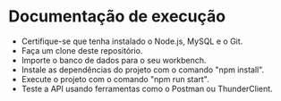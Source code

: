 # Documentação de execução

* Certifique-se que tenha instalado o Node.js, MySQL e o Git.
* Faça um clone deste repositório.
* Importe o banco de dados para o seu workbench.
* Instale as dependências do projeto com o comando "npm install".
* Execute o projeto com o comando "npm run start".
* Teste a API usando ferramentas como o Postman ou ThunderClient.
